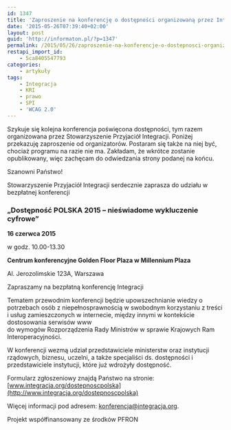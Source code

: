 ```yaml
---
id: 1347
title: 'Zaproszenie na konferencję o dostępności organizowaną przez Integrację'
date: '2015-05-26T07:39:40+02:00'
layout: post
guid: 'http://informaton.pl/?p=1347'
permalink: /2015/05/26/zaproszenie-na-konferencje-o-dostepnosci-organizowana-przez-integracje/
restapi_import_id:
    - 5ca8405547793
categories:
    - artykuły
tags:
    - Integracja
    - KRI
    - prawo
    - SPI
    - 'WCAG 2.0'
---
```


Szykuje się kolejna konferencja poświęcona dostępności, tym razem organizowana przez Stowarzyszenie Przyjaciół Integracji. Poniżej przekazuję zaproszenie od organizatorów. Postaram się także na niej być, chociaż programu na razie nie ma. Zakładam, że wkrótce zostanie opublikowany, więc zachęcam do odwiedzania strony podanej na końcu.

Szanowni Państwo!

Stowarzyszenie Przyjaciół Integracji serdecznie zaprasza do udziału w bezpłatnej konferencji

### „Dostępność POLSKA 2015 – nieświadome wykluczenie cyfrowe”

**16 czerwca 2015**

w godz. 10.00-13.30

**Centrum konferencyjne Golden Floor Plaza w Millennium Plaza**

Al. Jerozolimskie 123A, Warszawa

Zapraszamy na bezpłatną konferencję Integracji

Tematem przewodnim konferencji będzie upowszechnianie wiedzy o potrzebach osób z niepełnosprawnością w swobodnym korzystaniu z treści i usług zamieszczonych w internecie, między innymi w kontekście dostosowania serwisów www   
do wymogów Rozporządzenia Rady Ministrów w sprawie Krajowych Ram Interoperacyjności.

W konferencji wezmą udział przedstawiciele ministerstw oraz instytucji rządowych, biznesu, uczelni, a także specjaliści ds. dostępności i przedstawiciele instytucji, które już wdrożyły dostępność.

Formularz zgłoszeniowy znajdą Państwo na stronie: [www.integracja.org/dostepnoscpolska](http://www.integracja.org/dostepnoscpolska)

Więcej informacji pod adresem: <konferencja@integracja.org>.

Projekt współfinansowany ze środków PFRON
